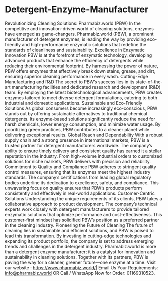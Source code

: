 # Detergent-Enzyme-Manufacturer
Revolutionizing Cleaning Solutions: Pharmabiz.world (PBW)
In the competitive and innovation-driven world of cleaning solutions, enzymes have emerged as game-changers. Pharmabiz.world (PBW), a prominent manufacturer of detergent enzymes, is leading the way by providing eco-friendly and high-performance enzymatic solutions that redefine the standards of cleanliness and sustainability.
Excellence in Enzymatic Innovation
PBW is at the forefront of enzymatic technology, developing advanced products that enhance the efficiency of detergents while reducing their environmental footprint. By harnessing the power of nature, PBW offers enzymes that effectively break down stains, grease, and dirt, ensuring superior cleaning performance in every wash.
Cutting-Edge Manufacturing and R&D
The secret to PBW’s success lies in its state-of-the-art manufacturing facilities and dedicated research and development (R&D) team. By employing the latest biotechnological advancements, PBW creates enzymes tailored to meet diverse detergent formulations, catering to both industrial and domestic applications.
Sustainable and Eco-Friendly Solutions
As global consumers become increasingly eco-conscious, PBW stands out by offering sustainable alternatives to traditional chemical detergents. Its enzyme-based solutions significantly reduce the need for harsh chemicals, lower energy consumption, and minimize water usage. By prioritizing green practices, PBW contributes to a cleaner planet while delivering exceptional results.
Global Reach and Dependability
With a robust supply chain and a strong presence in international markets, PBW is a trusted partner for detergent manufacturers worldwide. The company’s ability to ensure timely delivery and consistent quality has earned it a stellar reputation in the industry. From high-volume industrial orders to customized solutions for niche markets, PBW delivers with precision and reliability.
Commitment to Quality and Compliance
PBW adheres to stringent quality control measures, ensuring that its enzymes meet the highest industry standards. The company’s certifications from leading global regulatory bodies underline its dedication to excellence, safety, and compliance. This unwavering focus on quality ensures that PBW’s products perform consistently and effectively in real-world applications.
Customer-Centric Solutions
Understanding the unique requirements of its clients, PBW takes a collaborative approach to product development. The company’s technical experts work closely with detergent manufacturers to provide tailored enzymatic solutions that optimize performance and cost-effectiveness. This customer-first mindset has solidified PBW’s position as a preferred partner in the cleaning industry.
Pioneering the Future of Cleaning
The future of cleaning lies in sustainable and efficient solutions, and PBW is poised to lead this transformation. By investing in cutting-edge technologies and expanding its product portfolio, the company is set to address emerging trends and challenges in the detergent industry.
Pharmabiz.world is more than a detergent enzyme manufacturer; it is a catalyst for innovation and sustainability in cleaning solutions. Together with its partners, PBW is paving the way for a cleaner, greener future—one enzyme at a time.
Visit our website : https://www.pharmabiz.world/|  Email Us Your Requirements: info@pharmabiz.world OR Call / WhatsApp Now for Order: 01169310523. 

